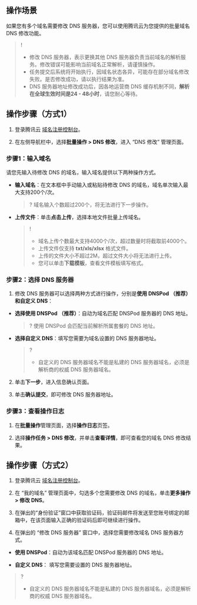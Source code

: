 ## 操作场景

如果您有多个域名需要修改 DNS 服务器，您可以使用腾讯云为您提供的批量域名 DNS 修改功能。

>!
> 
> - 修改 DNS 服务器，表示更换其他 DNS 服务器负责当前域名的解析服务。修改错误可能影响当前域名正常解析，请谨慎操作。
> - 任务提交后系统将开始执行，因域名状态各异，可能存在部分域名修改失败。是否修改成功，请以执行结果为准。
> - DNS 服务器地址修改成功后，因各地运营商 DNS 缓存机制不同，**解析在全球生效时间是24 - 48小时**，请您耐心等待。


## 操作步骤（方式1）
1. 登录腾讯云 [域名注册控制台](https://console.cloud.tencent.com/domain/)。    

2. 在左侧导航栏中，选择**批量操作 > DNS 修改**，进入 “DNS 修改” 管理页面。


### 步骤1：输入域名

请您先输入待修改 DNS 的域名，输入域名提供以下两种操作方式。

- **输入域名**：在文本框中手动输入或粘贴待修改 DNS 的域名，域名单次输入最大支持200个/次。
  

   >?
   >  域名输入个数超过200个，将无法进行下一步操作。


- **上传文件**：单击**点击上传**，选择本地文件批量上传域名。
  

   >!
   >   - 域名上传个数最大支持4000个/次，超过数量时将截取前4000个。
   >   - 上传文件仅支持 **txt/xls/xlsx** 格式文件。
   >   - 上传的文件大小不超过2M，超过文件大小将无法进行上传。
   >   - 您可以单击**下载模板**，查看文件模板填写格式。


### 步骤2：选择 DNS 服务器
1. 修改 DNS 服务器可以选择两种方式进行操作，分别是**使用 DNSPod （推荐）**和**自定义 DNS**：

- **选择使用 DNSPod （推荐）**：自动为域名匹配 DNSPod 服务器的 DNS 地址。
  

   >?
   > 使用 DNSPod 会匹配当前解析所属套餐的 DNS 地址。
   > 

- **选择自定义 DNS**：填写您需要为域名设置的 DNS 服务器地址。
  

   >?
   >   - 自定义的 DNS 服务器域名不能是私建的 DNS 服务器域名，必须是解析商的权威 DNS 服务器域名。


2. 单击**下一步**，进入信息确认页面。

3. 单击**确认提交**，即可修改 DNS 服务器地址。


### 步骤3：查看操作日志
1. 在**批量操作**管理页面，选择**操作日志**页签。

2. 选择**操作任务 > DNS 修改**，并单击**查看详情**，即可查看您的域名 DNS 修改结果。


## 操作步骤（方式2）
1. 登录腾讯云 [域名注册控制台](https://console.cloud.tencent.com/domain/)。   

2. 在 “我的域名” 管理页面中，勾选多个您需要修改 DNS 的域名，单击**更多操作 > 修改 DNS**。

3. 在弹出的“身份验证”窗口中获取验证码，验证码邮件将发送至您账号绑定的邮箱中，在该页面输入正确的验证码后即可继续进行操作。

4. 在弹出的 “修改 DNS 服务器” 窗口中，选择您需要修改域名 DNS 服务器方式。

- **使用 DNSPod**：自动为该域名匹配 DNSPod 服务器的 DNS 地址。

- **自定义 DNS**： 填写您需要设置的 DNS 服务器地址。
  

>?
>   - 自定义的 DNS 服务器域名不能是私建的 DNS 服务器域名，必须是解析商的权威 DNS 服务器域名。

